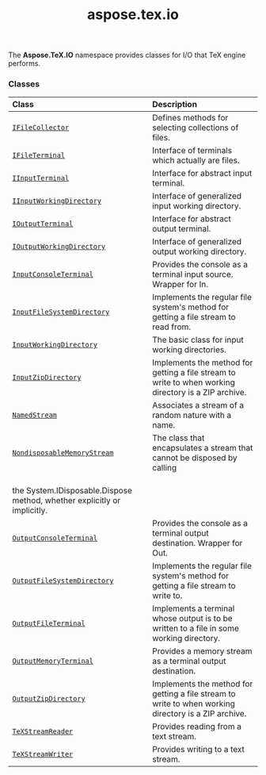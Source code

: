 ﻿---
title: aspose.tex.io
second_title: Aspose.TeX for Python via .NET API References
description: 
type: docs
weight: 10
url: /python-net/aspose.tex.io/
is_root: false
---

The **Aspose.TeX.IO**  namespace provides classes for I/O that TeX engine performs.

### Classes
| Class | Description |
| :- | :- |
| [`IFileCollector`](/tex/python-net/aspose.tex.io/ifilecollector) | Defines methods for selecting collections of files. |
| [`IFileTerminal`](/tex/python-net/aspose.tex.io/ifileterminal) | Interface of terminals which actually are files. |
| [`IInputTerminal`](/tex/python-net/aspose.tex.io/iinputterminal) | Interface for abstract input terminal. |
| [`IInputWorkingDirectory`](/tex/python-net/aspose.tex.io/iinputworkingdirectory) | Interface of generalized input working directory. |
| [`IOutputTerminal`](/tex/python-net/aspose.tex.io/ioutputterminal) | Interface for abstract output terminal. |
| [`IOutputWorkingDirectory`](/tex/python-net/aspose.tex.io/ioutputworkingdirectory) | Interface of generalized output working directory. |
| [`InputConsoleTerminal`](/tex/python-net/aspose.tex.io/inputconsoleterminal) | Provides the console as a terminal input source. Wrapper for In. |
| [`InputFileSystemDirectory`](/tex/python-net/aspose.tex.io/inputfilesystemdirectory) | Implements the regular file system's method for getting a file stream to read from. |
| [`InputWorkingDirectory`](/tex/python-net/aspose.tex.io/inputworkingdirectory) | The basic class for input working directories. |
| [`InputZipDirectory`](/tex/python-net/aspose.tex.io/inputzipdirectory) | Implements the method for getting a file stream to write to when working directory is a ZIP archive. |
| [`NamedStream`](/tex/python-net/aspose.tex.io/namedstream) | Associates a stream of a random nature with a name. |
| [`NondisposableMemoryStream`](/tex/python-net/aspose.tex.io/nondisposablememorystream) | The class that encapsulates a stream that cannot be disposed by calling<br/>the System.IDisposable.Dispose method, whether explicitly or implicitly. |
| [`OutputConsoleTerminal`](/tex/python-net/aspose.tex.io/outputconsoleterminal) | Provides the console as a terminal output destination. Wrapper for Out. |
| [`OutputFileSystemDirectory`](/tex/python-net/aspose.tex.io/outputfilesystemdirectory) | Implements the regular file system's method for getting a file stream to write to. |
| [`OutputFileTerminal`](/tex/python-net/aspose.tex.io/outputfileterminal) | Implements a terminal whose output is to be written to a file in some working directory. |
| [`OutputMemoryTerminal`](/tex/python-net/aspose.tex.io/outputmemoryterminal) | Provides a memory stream as a terminal output destination. |
| [`OutputZipDirectory`](/tex/python-net/aspose.tex.io/outputzipdirectory) | Implements the method for getting a file stream to write to when working directory is a ZIP archive. |
| [`TeXStreamReader`](/tex/python-net/aspose.tex.io/texstreamreader) | Provides reading from a text stream. |
| [`TeXStreamWriter`](/tex/python-net/aspose.tex.io/texstreamwriter) | Provides writing to a text stream. |


